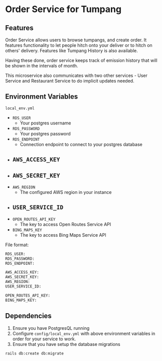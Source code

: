 # Order Service for Tumpang

## Features
Order Service allows users to browse tumpangs, and create order. It features functionality to let people hitch onto your deliver or to hitch on others' delivery.
Features like Tumpang History is also available.

Having these done, order service keeps track of emission history that will be shown in the intervals of month.

This microservice also communicates with two other services - User Service and Restaurant Service to do implicit updates needed.

## Environment Variables
```local_env.yml``` 
- ```RDS_USER```
    - Your postgres username
- ```RDS_PASSWORD```
    - Your postgres password
- ```RDS_ENDPOINT```
    - Connection endpoint to connect to your postgres database
- ```AWS_ACCESS_KEY```
    - 
- ```AWS_SECRET_KEY```
    - 
- ```AWS_REGION```
    - The configured AWS region in your instance
- ```USER_SERVICE_ID```
    - 
- ```OPEN_ROUTES_API_KEY```
    - The key to access Open Routes Service API
- ```BING_MAPS_KEY```
    - The key to access Bing Maps Service API
 
File format:
```sh
RDS_USER: 
RDS_PASSWORD: 
RDS_ENDPOINT: 

AWS_ACCESS_KEY:
AWS_SECRET_KEY: 
AWS_REGION:
USER_SERVICE_ID: 

OPEN_ROUTES_API_KEY: 
BING_MAPS_KEY:

```

## Dependencies
1. Ensure you have PostgresQL running
2. Configure ```config/local_env.yml``` with above environment variables in order for your service to work.
3. Ensure that you have setup the database migrations 
  ```sh
  rails db:create db:migrate
  ```
